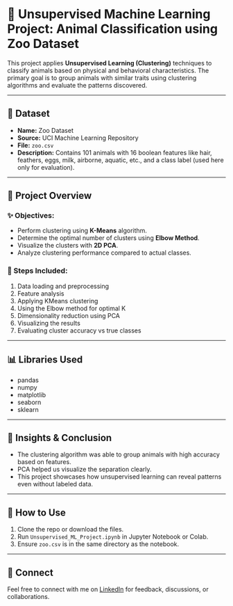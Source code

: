 # 🧠 Unsupervised Machine Learning Project: Animal Classification using Zoo Dataset

This project applies **Unsupervised Learning (Clustering)** techniques to classify animals based on physical and behavioral characteristics. The primary goal is to group animals with similar traits using clustering algorithms and evaluate the patterns discovered.

---

## 📁 Dataset

- **Name:** Zoo Dataset
- **Source:** UCI Machine Learning Repository
- **File:** `zoo.csv`
- **Description:** Contains 101 animals with 16 boolean features like hair, feathers, eggs, milk, airborne, aquatic, etc., and a class label (used here only for evaluation).

---

## 📘 Project Overview

### ✨ Objectives:
- Perform clustering using **K-Means** algorithm.
- Determine the optimal number of clusters using **Elbow Method**.
- Visualize the clusters with **2D PCA**.
- Analyze clustering performance compared to actual classes.

### 📌 Steps Included:
1. Data loading and preprocessing
2. Feature analysis
3. Applying KMeans clustering
4. Using the Elbow method for optimal K
5. Dimensionality reduction using PCA
6. Visualizing the results
7. Evaluating cluster accuracy vs true classes

---

## 📊 Libraries Used
- pandas
- numpy
- matplotlib
- seaborn
- sklearn

---

## 📌 Insights & Conclusion
- The clustering algorithm was able to group animals with high accuracy based on features.
- PCA helped us visualize the separation clearly.
- This project showcases how unsupervised learning can reveal patterns even without labeled data.

---

## 📎 How to Use
1. Clone the repo or download the files.
2. Run `Unsupervised_ML_Project.ipynb` in Jupyter Notebook or Colab.
3. Ensure `zoo.csv` is in the same directory as the notebook.

---

## 🔗 Connect
Feel free to connect with me on [LinkedIn](https://www.linkedin.com/in/sravya-togarla) for feedback, discussions, or collaborations.

